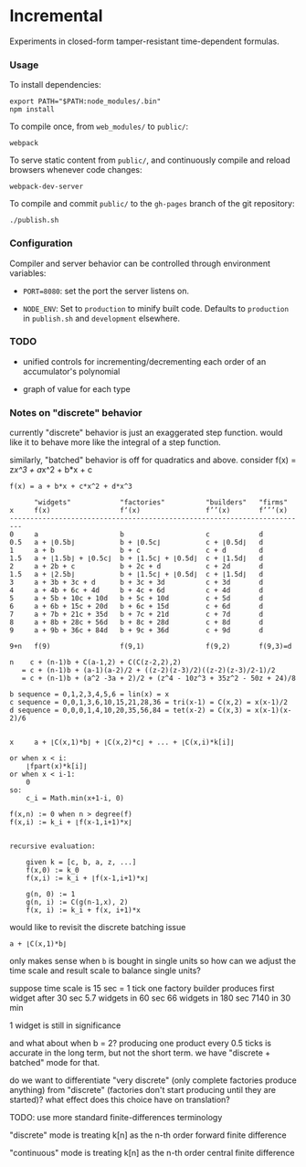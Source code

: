 # Incremental

Experiments in closed-form tamper-resistant time-dependent formulas.

### Usage

To install dependencies:

    export PATH="$PATH:node_modules/.bin"
    npm install

To compile once, from `web_modules/` to `public/`:

    webpack

To serve static content from `public/`, and continuously compile and reload browsers whenever code changes:

    webpack-dev-server

To compile and commit `public/` to the `gh-pages` branch of the git repository:

    ./publish.sh

### Configuration

Compiler and server behavior can be controlled through environment variables:

 - `PORT=8080`: set the port the server listens on.

 - `NODE_ENV`: Set to `production` to minify built code. Defaults to `production` in `publish.sh` and `development` elsewhere.

### TODO

- unified controls for incrementing/decrementing each order of an accumulator's polynomial

- graph of value for each type

### Notes on "discrete" behavior

currently "discrete" behavior is just an exaggerated step function.
would like it to behave more like the integral of a step function.

similarly, "batched" behavior is off for quadratics and above.
consider f(x) = z*x^3 + a*x^2 + b*x + c


    f(x) = a + b*x + c*x^2 + d*x^3
        
          "widgets"            "factories"          "builders"   "firms"
    x     f(x)                 f‘(x)                f’’(x)       f’’’(x)
    -------------------------------------------------------------------------
    0     a                    b                    c            d
    0.5   a + ⌊0.5b⌋           b + ⌊0.5c⌋           c + ⌊0.5d⌋   d
    1     a + b                b + c                c + d        d
    1.5   a + ⌊1.5b⌋ + ⌊0.5c⌋  b + ⌊1.5c⌋ + ⌊0.5d⌋  c + ⌊1.5d⌋   d
    2     a + 2b + c           b + 2c + d           c + 2d       d
    1.5   a + ⌊2.5b⌋           b + ⌊1.5c⌋ + ⌊0.5d⌋  c + ⌊1.5d⌋   d
    3     a + 3b + 3c + d      b + 3c + 3d          c + 3d       d
    4     a + 4b + 6c + 4d     b + 4c + 6d          c + 4d       d
    5     a + 5b + 10c + 10d   b + 5c + 10d         c + 5d       d
    6     a + 6b + 15c + 20d   b + 6c + 15d         c + 6d       d
    7     a + 7b + 21c + 35d   b + 7c + 21d         c + 7d       d
    8     a + 8b + 28c + 56d   b + 8c + 28d         c + 8d       d
    9     a + 9b + 36c + 84d   b + 9c + 36d         c + 9d       d

    9+n   f(9)                 f(9,1)               f(9,2)       f(9,3)=d       

    n    c + (n-1)b + C(a-1,2) + C(C(z-2,2),2)
       = c + (n-1)b + (a-1)(a-2)/2 + ((z-2)(z-3)/2)((z-2)(z-3)/2-1)/2
       = c + (n-1)b + (a^2 -3a + 2)/2 + (z^4 - 10z^3 + 35z^2 - 50z + 24)/8

    b sequence = 0,1,2,3,4,5,6 = lin(x) = x
    c sequence = 0,0,1,3,6,10,15,21,28,36 = tri(x-1) = C(x,2) = x(x-1)/2
    d sequence = 0,0,0,1,4,10,20,35,56,84 = tet(x-2) = C(x,3) = x(x-1)(x-2)/6


    x     a + ⌊C(x,1)*b⌋ + ⌊C(x,2)*c⌋ + ... + ⌊C(x,i)*k[i]⌋

    or when x < i:
        ⌊fpart(x)*k[i]⌋
    or when x < i-1:
        0
    so:
        c_i = Math.min(x+1-i, 0)

    f(x,n) := 0 when n > degree(f)
    f(x,i) := k_i + ⌊f(x-1,i+1)*x⌋


    recursive evaluation:

        given k = [c, b, a, z, ...]
        f(x,0) := k_0
        f(x,i) := k_i + ⌊f(x-1,i+1)*x⌋

        g(n, 0) := 1
        g(n, i) := C(g(n-1,x), 2)
        f(x, i) := k_i + f(x, i+1)*x

would like to revisit the discrete batching issue

    a + ⌊C(x,1)*b⌋ 

only makes sense when `b` is bought in single units
so how can we adjust the time scale and result scale to balance single units?

suppose time scale is 15 sec = 1 tick
one factory builder produces first widget after 30 sec
5.7 widgets in 60 sec
66 widgets in 180 sec
7140 in 30 min

1 widget is still in significance

and what about when b = 2?
producing one product every 0.5 ticks is accurate in the long term, but not the short term.
we have "discrete + batched" mode for that.

do we want to differentiate "very discrete" (only complete factories produce anything)
from "discrete" (factories don't start producing until they are started)?
what effect does this choice have on translation?

TODO: use more standard finite-differences terminology

"discrete" mode is treating k[n] as the n-th order forward finite difference

"continuous" mode is treating k[n] as the n-th order central finite difference
